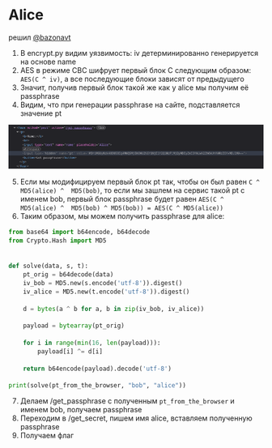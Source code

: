 # Alice
решил <a href="https://t.me/bazonavt">@bazonavt</a>

1. В encrypt.py видим уязвимость: iv детерминированно генерируется на основе name
2. AES в режиме CBC шифрует первый блок С следующим образом: `AES(C ^ iv)`, а все последующие блоки зависят от предыдущего
3. Значит, получив первый блок такой же как у alice мы получим её passphrase
4. Видим, что при генерации passphrase на сайте, подставляется значение pt

![](browser.png)

5. Если мы модифицируем первый блок pt так, чтобы он был равен `C ^ MD5(alice) ^  MD5(bob)`, то если мы зашлем на сервис такой pt c именем bob, первый блок passphrase будет равен `AES(C ^ MD5(alice) ^  MD5(bob) ^ MD5(bob)) = AES(C ^ MD5(alice))`
6. Таким образом, мы можем получить passphrase для alice:
```python
from base64 import b64encode, b64decode
from Crypto.Hash import MD5


def solve(data, s, t):
    pt_orig = b64decode(data)
    iv_bob = MD5.new(s.encode('utf-8')).digest()
    iv_alice = MD5.new(t.encode('utf-8')).digest()

    d = bytes(a ^ b for a, b in zip(iv_bob, iv_alice))
    
    payload = bytearray(pt_orig)

    for i in range(min(16, len(payload))):
        payload[i] ^= d[i]
    
    return b64encode(payload).decode('utf-8')

print(solve(pt_from_the_browser, "bob", "alice"))
```
7. Делаем /get_passphrase с полученным `pt_from_the_browser` и именем bob, получаем passphrase
8. Переходим в /get_secret, пишем имя alice, вставляем полученную passphrase
9. Получаем флаг
